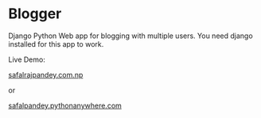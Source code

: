 # Blogger
Django Python Web app for blogging with multiple users.
You need django installed for this app to work.

Live Demo: <p><a href='http://safalrajpandey.com.np'>safalrajpandey.com.np</a></p> or <p><a href='http://safalpandey.pythonanywhere.com'>safalpandey.pythonanywhere.com</a></p>
